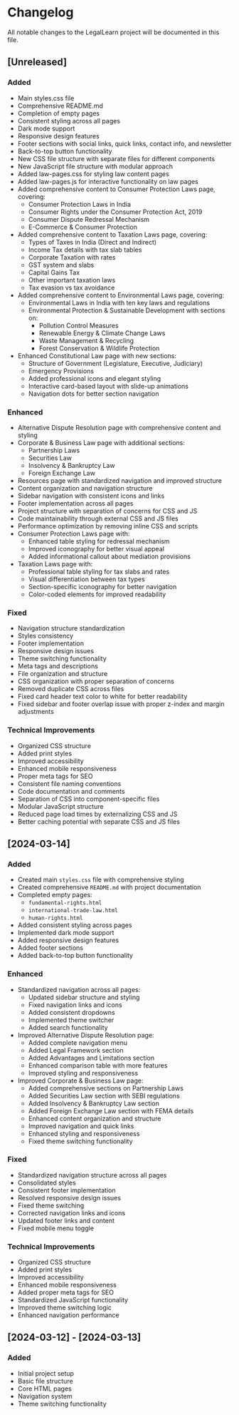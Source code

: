 # Changelog

All notable changes to the LegalLearn project will be documented in this file.

## [Unreleased]

### Added
- Main styles.css file
- Comprehensive README.md
- Completion of empty pages
- Consistent styling across all pages
- Dark mode support
- Responsive design features
- Footer sections with social links, quick links, contact info, and newsletter
- Back-to-top button functionality
- New CSS file structure with separate files for different components
- New JavaScript file structure with modular approach
- Added law-pages.css for styling law content pages
- Added law-pages.js for interactive functionality on law pages
- Added comprehensive content to Consumer Protection Laws page, covering:
  - Consumer Protection Laws in India
  - Consumer Rights under the Consumer Protection Act, 2019
  - Consumer Dispute Redressal Mechanism
  - E-Commerce & Consumer Protection
- Added comprehensive content to Taxation Laws page, covering:
  - Types of Taxes in India (Direct and Indirect)
  - Income Tax details with tax slab tables
  - Corporate Taxation with rates
  - GST system and slabs
  - Capital Gains Tax
  - Other important taxation laws
  - Tax evasion vs tax avoidance
- Added comprehensive content to Environmental Laws page, covering:
  - Environmental Laws in India with ten key laws and regulations
  - Environmental Protection & Sustainable Development with sections on:
    - Pollution Control Measures
    - Renewable Energy & Climate Change Laws
    - Waste Management & Recycling
    - Forest Conservation & Wildlife Protection
- Enhanced Constitutional Law page with new sections:
  - Structure of Government (Legislature, Executive, Judiciary)
  - Emergency Provisions
  - Added professional icons and elegant styling
  - Interactive card-based layout with slide-up animations
  - Navigation dots for better section navigation

### Enhanced
- Alternative Dispute Resolution page with comprehensive content and styling
- Corporate & Business Law page with additional sections:
  - Partnership Laws
  - Securities Law
  - Insolvency & Bankruptcy Law
  - Foreign Exchange Law
- Resources page with standardized navigation and improved structure
- Content organization and navigation structure
- Sidebar navigation with consistent icons and links
- Footer implementation across all pages
- Project structure with separation of concerns for CSS and JS
- Code maintainability through external CSS and JS files
- Performance optimization by removing inline CSS and scripts
- Consumer Protection Laws page with:
  - Enhanced table styling for redressal mechanism
  - Improved iconography for better visual appeal
  - Added informational callout about mediation provisions
- Taxation Laws page with:
  - Professional table styling for tax slabs and rates
  - Visual differentiation between tax types
  - Section-specific iconography for better navigation
  - Color-coded elements for improved readability

### Fixed
- Navigation structure standardization
- Styles consistency
- Footer implementation
- Responsive design issues
- Theme switching functionality
- Meta tags and descriptions
- File organization and structure
- CSS organization with proper separation of concerns
- Removed duplicate CSS across files
- Fixed card header text color to white for better readability
- Fixed sidebar and footer overlap issue with proper z-index and margin adjustments

### Technical Improvements
- Organized CSS structure
- Added print styles
- Improved accessibility
- Enhanced mobile responsiveness
- Proper meta tags for SEO
- Consistent file naming conventions
- Code documentation and comments
- Separation of CSS into component-specific files
- Modular JavaScript structure
- Reduced page load times by externalizing CSS and JS
- Better caching potential with separate CSS and JS files

## [2024-03-14]

### Added
- Created main `styles.css` file with comprehensive styling
- Created comprehensive `README.md` with project documentation
- Completed empty pages:
  - `fundamental-rights.html`
  - `international-trade-law.html`
  - `human-rights.html`
- Added consistent styling across pages
- Implemented dark mode support
- Added responsive design features
- Added footer sections
- Added back-to-top button functionality

### Enhanced
- Standardized navigation across all pages:
  - Updated sidebar structure and styling
  - Fixed navigation links and icons
  - Added consistent dropdowns
  - Implemented theme switcher
  - Added search functionality
- Improved Alternative Dispute Resolution page:
  - Added complete navigation menu
  - Added Legal Framework section
  - Added Advantages and Limitations section
  - Enhanced comparison table with more features
  - Improved styling and responsiveness
- Improved Corporate & Business Law page:
  - Added comprehensive sections on Partnership Laws
  - Added Securities Law section with SEBI regulations
  - Added Insolvency & Bankruptcy Law section
  - Added Foreign Exchange Law section with FEMA details
  - Enhanced content organization and structure
  - Improved navigation and quick links
  - Enhanced styling and responsiveness
  - Fixed theme switching functionality

### Fixed
- Standardized navigation structure across all pages
- Consolidated styles
- Consistent footer implementation
- Resolved responsive design issues
- Fixed theme switching
- Corrected navigation links and icons
- Updated footer links and content
- Fixed mobile menu toggle

### Technical Improvements
- Organized CSS structure
- Added print styles
- Improved accessibility
- Enhanced mobile responsiveness
- Added proper meta tags for SEO
- Standardized JavaScript functionality
- Improved theme switching logic
- Enhanced navigation performance

## [2024-03-12] - [2024-03-13]

### Added
- Initial project setup
- Basic file structure
- Core HTML pages
- Navigation system
- Theme switching functionality 